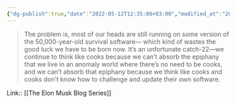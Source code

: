 ```yaml
---
{"dg-publish":true,"date":"2022-05-12T12:35:00+03:00","modified_at":"2022-05-27T09:31:30+03:00","title":"We live in an anomaly good world","permalink":"/quotes/202205121235/","dgHomeLink":false,"dgPassFrontmatter":true}
---
```



> The problem is, most of our heads are still running on some version of the 50,000-year-old survival software— which kind of wastes the good luck we have to be born now. It’s an unfortunate catch-22—we continue to think like cooks because we can’t absorb the epiphany that we live in an anomaly world where there’s no need to be cooks, and we can’t absorb that epiphany because we think like cooks and cooks don’t know how to challenge and update their own software.

Link:: [[The Elon Musk Blog Series]]
